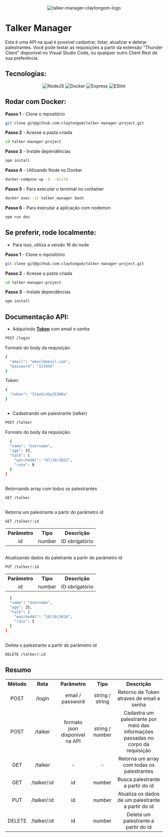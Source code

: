 <div align="center">
  <img src="https://user-images.githubusercontent.com/113382266/234041431-8b9e61dc-1772-4858-bf4b-f6f1bd2aba82.png" alt="talker-manager-claytongom-logo" width="auto" height="auto" style="max-width:100%; height:auto; margin:0 auto;">
</div>

# Talker Manager

Esta é uma API na qual é possível cadastrar, listar, atualizar e deletar palestrantes. Você pode testar as requisições a partir da extensão "Thunder Client" disponível no Visual Studio Code, ou qualquer outro Client Rest de sua preferência.

## Tecnologias:

<div style="text-align: center;">
  <img src="https://img.shields.io/badge/Node.js-339933?style=for-the-badge&logo=nodedotjs&logoColor=white" alt="NodeJS"/>
  <img src="https://img.shields.io/badge/Docker-2CA5E0?style=for-the-badge&logo=docker&logoColor=white" alt="Docker"/>
  <img src="https://img.shields.io/badge/Express.js-000000?style=for-the-badge&logo=express&logoColor=white" alt="Express"/>
  <img src='https://img.shields.io/badge/eslint-3A33D1?style=for-the-badge&logo=eslint&logoColor=white' alt='ESlint' />
</div>


## Rodar com Docker:

**Passo 1** - Clone o repositório
```bash
git clone git@github.com:claytongom/talker-manager-project.git
```

**Passo 2** - Acesse a pasta criada
```bash
cd talker-manager-project
```

**Passo 3** - Instale dependências
```bash
npm install
```

**Passo 4** - Utilizando Node no Docker
```bash
docker-compose up -d --build
```

**Passo 5** - Para executar o terminal no container
```bash
docker exec -it talker_manager bash
```

**Passo 6** - Para executar a aplicação com nodemon
```bash
npm run dev
```

## Se preferir, rode localmente:
- Para isso, utiliza a versão 16 do node

**Passo 1** - Clone o repositório
```bash
git clone git@github.com:claytongom/talker-manager-project.git
```

**Passo 2** - Acesse a pasta criada
```bash
cd talker-manager-project
```

**Passo 3** - Instale dependências
```bash
npm install
```

## Documentação API:

 - Adquirindo <strong><u>Token</u></strong> com email e senha

```bash
POST /login
```
Formato do body da requisição:
```bash
{
  "email": "email@email.com",
  "password": "123456"
}
```

Token:
```bash
{
  "token": "5lmaSLXGq763HRa"
}
```
##
- Cadastrando um palestrante (talker)

```bash
POST /talker
```

Formato do body da requisição:
```bash
  {
  "name": "Username",
  "age": 37,
  "talk": {
    "watchedAt": "07/10/2022",
    "rate": 8
  }
}
```
##
Retornando array com todos os palestrantes
```bash
GET /talker
```

##
Retorna um palestrante a partir do parâmetro id
```bash
GET /talker/:id
```
<table style="margin:auto;">
  <tr>
    <th style="text-align:center;">Parâmetro</th>
    <th style="text-align:center;">Tipo</th>
    <th style="text-align:center;">Descrição</th>
  </tr>
  <tr>
    <td style="text-align:center;">id</td>
    <td style="text-align:center;">number</td>
    <td style="text-align:center;">ID obrigatório</td>
  </tr>
</table>

##
Atualizando dados do paletrante a partir do parâmetro id
```bash
PUT /talker/:id
```

<table style="margin:auto;">
  <tr>
    <th style="text-align:center;">Parâmetro</th>
    <th style="text-align:center;">Tipo</th>
    <th style="text-align:center;">Descrição</th>
  </tr>
  <tr>
    <td style="text-align:center;">id</td>
    <td style="text-align:center;">number</td>
    <td style="text-align:center;">ID obrigatório</td>
  </tr>
</table>

```bash
  {
  "name": "Username",
  "age": 25,
  "talk": {
    "watchedAt": "10/10/2018",
    "rate": 5
  }
}
```
##
Deleta o palestrante a partir do parâmetro id

```bash
DELETE /talker/:id
```
## Resumo
<table style="margin:auto;">
  <tr>
    <th style="text-align:center;">Método</th>
    <th style="text-align:center;">Rota</th>
    <th style="text-align:center;">Parâmetro</th>
    <th style="text-align:center;">Tipo</th>
    <th style="text-align:center;">Descrição</th>
  </tr>
  <tr>
    <td style="text-align:center;">POST</td>
    <td style="text-align:center;">/login</td>
    <td style="text-align:center;">email / password</td>
    <td style="text-align:center;">string / string</td>
    <td style="text-align:center;">Retorno de Token atraves de email e senha</td>
  </tr>
  <tr>
    <td style="text-align:center;">POST</td>
    <td style="text-align:center;">/talker</td>
    <td style="text-align:center;">formato json disponível na API</td>
    <td style="text-align:center;">string / number</td>
    <td style="text-align:center;">Cadastra um palestrante por meio das informações passadas no corpo da requisição</td>
  </tr>
  <tr>
    <td style="text-align:center;">GET</td>
    <td style="text-align:center;">/talker</td>
    <td style="text-align:center;">-</td>
    <td style="text-align:center;">-</td>
    <td style="text-align:center;">Retorna um array com todas os palestrantes</td>
  </tr>
  <tr>
    <td style="text-align:center;">GET</td>
    <td style="text-align:center;">/talker/:id</td>
    <td style="text-align:center;">id</td>
    <td style="text-align:center;">number</td>
    <td style="text-align:center;">Busca palestrante a partir do id</td>
  </tr>
  <tr>
    <td style="text-align:center;">PUT</td>
    <td style="text-align:center;">/talker/:id</td>
    <td style="text-align:center;">id</td>
    <td style="text-align:center;">number</td>
    <td style="text-align:center;">Atualiza os dados de um palestrante a partir do id</td>
  </tr>
  <tr>
    <td style="text-align:center;">DELETE</td>
    <td style="text-align:center;">/talker/:id</td>
    <td style="text-align:center;">id</td>
    <td style="text-align:center;">number</td>
    <td style="text-align:center;">Deleta um palestrante a partir do id</td>
  </tr>
</table>

